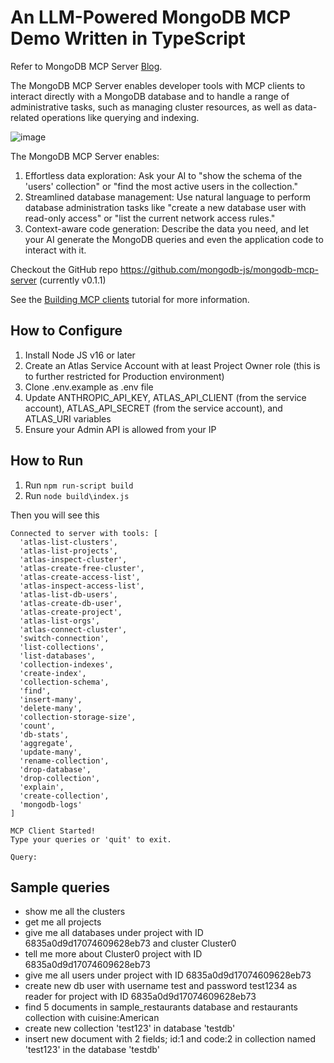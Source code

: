 # An LLM-Powered MongoDB MCP Demo Written in TypeScript

Refer to MongoDB MCP Server [Blog](https://www.mongodb.com/blog/post/announcing-mongodb-mcp-server).

The MongoDB MCP Server enables developer tools with MCP clients to interact directly with a MongoDB database and to handle a range of administrative tasks, such as managing cluster resources, as well as data-related operations like querying and indexing.

![image](https://github.com/user-attachments/assets/6bf1f29b-66cc-41f1-975a-a05c6eb161cc)

The MongoDB MCP Server enables:
1. Effortless data exploration: Ask your AI to "show the schema of the 'users' collection" or "find the most active users in the collection."
2. Streamlined database management: Use natural language to perform database administration tasks like "create a new database user with read-only access" or "list the current network access rules."
3. Context-aware code generation: Describe the data you need, and let your AI generate the MongoDB queries and even the application code to interact with it.

Checkout the GitHub repo https://github.com/mongodb-js/mongodb-mcp-server (currently v0.1.1)

See the [Building MCP clients](https://modelcontextprotocol.io/tutorials/building-a-client) tutorial for more information.

## How to Configure
1. Install Node JS v16 or later
2. Create an Atlas Service Account with at least Project Owner role (this is to further restricted for Production environment)
3. Clone .env.example as .env file
4. Update ANTHROPIC_API_KEY, ATLAS_API_CLIENT (from the service account), ATLAS_API_SECRET (from the service account), and ATLAS_URI variables
5. Ensure your Admin API is allowed from your IP

## How to Run
1. Run ```npm run-script build```
2. Run ```node build\index.js```

Then you will see this 
```
Connected to server with tools: [
  'atlas-list-clusters',
  'atlas-list-projects',
  'atlas-inspect-cluster',
  'atlas-create-free-cluster',
  'atlas-create-access-list',
  'atlas-inspect-access-list',
  'atlas-list-db-users',
  'atlas-create-db-user',
  'atlas-create-project',
  'atlas-list-orgs',
  'atlas-connect-cluster',
  'switch-connection',
  'list-collections',
  'list-databases',
  'collection-indexes',
  'create-index',
  'collection-schema',
  'find',
  'insert-many',
  'delete-many',
  'collection-storage-size',
  'count',
  'db-stats',
  'aggregate',
  'update-many',
  'rename-collection',
  'drop-database',
  'drop-collection',
  'explain',
  'create-collection',
  'mongodb-logs'
]

MCP Client Started!
Type your queries or 'quit' to exit.

Query:
```

## Sample queries

* show me all the clusters
* get me all projects
* give me all databases under project with ID 6835a0d9d17074609628eb73 and cluster Cluster0
* tell me more about Cluster0 project with ID 6835a0d9d17074609628eb73
* give me all users under project with ID 6835a0d9d17074609628eb73
* create new db user with username test and password test1234 as reader for project with ID 6835a0d9d17074609628eb73
* find 5 documents in sample_restaurants database and restaurants collection with cuisine:American
* create new collection 'test123' in database 'testdb'
* insert new document with 2 fields; id:1 and code:2 in collection named 'test123' in the database 'testdb'
